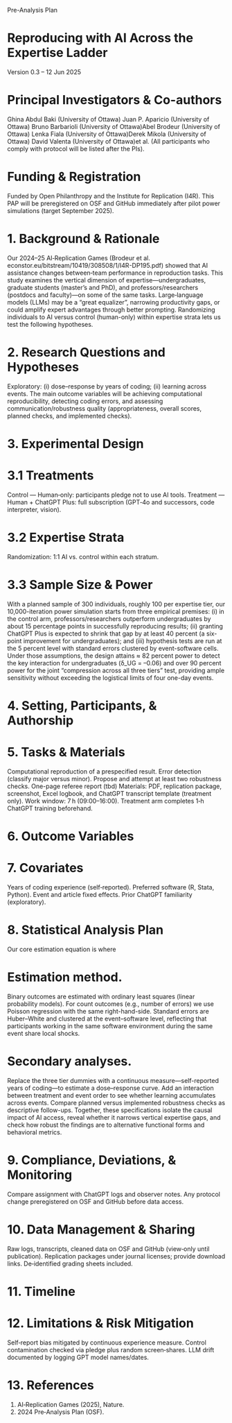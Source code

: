 Pre-Analysis Plan
# Reproducing with AI Across the Expertise Ladder
Version 0.3 – 12 Jun 2025
# Principal Investigators & Co-authors
Ghina Abdul Baki (University of Ottawa)
Juan P. Aparicio (University of Ottawa)
Bruno Barbarioli (University of Ottawa)Abel Brodeur (University of Ottawa)
Lenka Fiala (University of Ottawa)Derek Mikola (University of Ottawa)
David Valenta (University of Ottawa)et al. (All participants who comply with protocol will be listed after the PIs).
# Funding & Registration
Funded by Open Philanthropy and the Institute for Replication (I4R).
This PAP will be preregistered on OSF and GitHub immediately after pilot power simulations (target September 2025).
# 1. Background & Rationale
Our 2024–25 AI‑Replication Games (Brodeur et al. econstor.eu/bitstream/10419/308508/1/I4R-DP195.pdf) showed that AI assistance changes between‑team performance in reproduction tasks. This study examines the vertical dimension of expertise—undergraduates, graduate students (master’s and PhD), and professors/researchers (postdocs and faculty)—on some of the same tasks. Large‑language models (LLMs) may be a “great equalizer”, narrowing productivity gaps, or could amplify expert advantages through better prompting. Randomizing individuals to AI versus control (human-only) within expertise strata lets us test the following hypotheses.
# 2. Research Questions and Hypotheses
Exploratory: (i) dose–response by years of coding; (ii) learning across events.
The main outcome variables will be achieving computational reproducibility, detecting coding errors, and assessing communication/robustness quality (appropriateness, overall scores, planned checks, and implemented checks).
# 3. Experimental Design
# 3.1 Treatments
Control — Human‑only: participants pledge not to use AI tools.
Treatment — Human + ChatGPT Plus: full subscription (GPT‑4o and successors, code interpreter, vision).
# 3.2 Expertise Strata
Randomization: 1:1 AI vs. control within each stratum.
# 3.3 Sample Size & Power
With a planned sample of 300 individuals, roughly 100 per expertise tier, our 10,000-iteration power simulation starts from three empirical premises: (i) in the control arm, professors/researchers outperform undergraduates by about 15 percentage points in successfully reproducing results; (ii) granting ChatGPT Plus is expected to shrink that gap by at least 40 percent (a six-point improvement for undergraduates); and (iii) hypothesis tests are run at the 5 percent level with standard errors clustered by event-software cells. Under those assumptions, the design attains ≈ 82 percent power to detect the key interaction for undergraduates (δ_UG = –0.06) and over 90 percent power for the joint “compression across all three tiers” test, providing ample sensitivity without exceeding the logistical limits of four one-day events.
# 4. Setting, Participants, & Authorship
# 5. Tasks & Materials
Computational reproduction of a prespecified result.
Error detection (classify major versus minor).
Propose and attempt at least two robustness checks.
One-page referee report (tbd)
Materials: PDF, replication package, screenshot, Excel logbook, and ChatGPT transcript template (treatment only). Work window: 7 h (09:00–16:00). Treatment arm completes 1‑h ChatGPT training beforehand.
# 6. Outcome Variables
# 7. Covariates
Years of coding experience (self‑reported).
Preferred software (R, Stata, Python).
Event and article fixed effects.
Prior ChatGPT familiarity (exploratory).
# 8. Statistical Analysis Plan
Our core estimation equation is
where
# Estimation method.
Binary outcomes are estimated with ordinary least squares (linear probability models).
For count outcomes (e.g., number of errors) we use Poisson regression with the same right-hand-side. Standard errors are Huber–White and clustered at the event–software level, reflecting that participants working in the same software environment during the same event share local shocks.
# Secondary analyses.
Replace the three tier dummies with a continuous measure—self-reported years of coding—to estimate a dose–response curve.
Add an interaction between treatment and event order to see whether learning accumulates across events.
Compare planned versus implemented robustness checks as descriptive follow-ups.
Together, these specifications isolate the causal impact of AI access, reveal whether it narrows vertical expertise gaps, and check how robust the findings are to alternative functional forms and behavioral metrics.
# 9. Compliance, Deviations, & Monitoring
Compare assignment with ChatGPT logs and observer notes.
Any protocol change preregistered on OSF and GitHub before data access.
# 10. Data Management & Sharing
Raw logs, transcripts, cleaned data on OSF and GitHub (view‑only until publication).
Replication packages under journal licenses; provide download links.
De‑identified grading sheets included.
# 11. Timeline
# 12. Limitations & Risk Mitigation
Self‑report bias mitigated by continuous experience measure.
Control contamination checked via pledge plus random screen‑shares.
LLM drift documented by logging GPT model names/dates.
# 13. References
1. AI‑Replication Games (2025), Nature.
2. 2024 Pre‑Analysis Plan (OSF).
